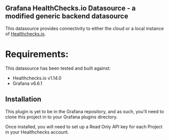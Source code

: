 ## Grafana HealthChecks.io Datasource - a modified generic backend datasource

This datasource provides connectivity to either the cloud or a local instance of [Healthchecks.io](https://healthchecks.io).

# Requirements:

This datasource has been tested and built against:
 * Healthchecks.io v1.14.0
 * Grafana v6.6.1

## Installation

This plugin is yet to be in the Grafana repository, and as such, you'll need to clone this project in to your Grafana plugins directory.

Once installed, you will need to set up a Read Only API key for each Project in your Healthchecks account.